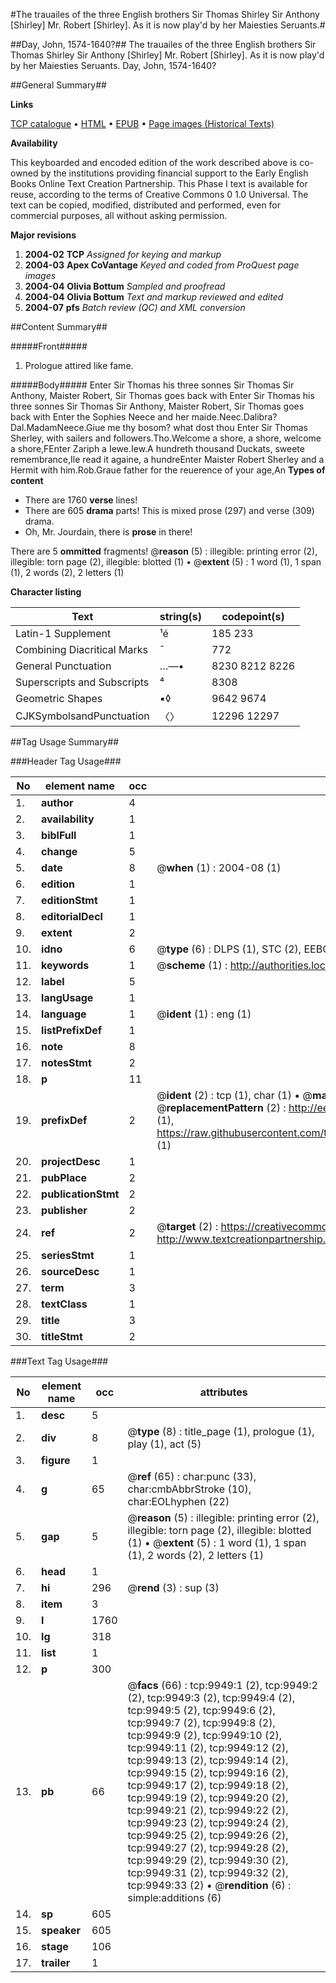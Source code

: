 #The trauailes of the three English brothers Sir Thomas Shirley Sir Anthony [Shirley] Mr. Robert [Shirley]. As it is now play'd by her Maiesties Seruants.#

##Day, John, 1574-1640?##
The trauailes of the three English brothers Sir Thomas Shirley Sir Anthony [Shirley] Mr. Robert [Shirley]. As it is now play'd by her Maiesties Seruants.
Day, John, 1574-1640?

##General Summary##

**Links**

[TCP catalogue](http://www.ota.ox.ac.uk/tcp/)  • 
[HTML](http://tei.it.ox.ac.uk/tcp/Texts-HTML/free/A19/A19978.html)  • 
[EPUB](http://tei.it.ox.ac.uk/tcp/Texts-EPUB/free/A19/A19978.epub) • 
[Page images (Historical Texts)](https://data.historicaltexts.jisc.ac.uk/view?pubId=eebo-99845073e&pageId=eebo-99845073e-9949-1)

**Availability**

This keyboarded and encoded edition of the
	       work described above is co-owned by the institutions
	       providing financial support to the Early English Books
	       Online Text Creation Partnership. This Phase I text is
	       available for reuse, according to the terms of Creative
	       Commons 0 1.0 Universal. The text can be copied,
	       modified, distributed and performed, even for
	       commercial purposes, all without asking permission.

**Major revisions**

1. __2004-02__ __TCP__ *Assigned for keying and markup*
1. __2004-03__ __Apex CoVantage__ *Keyed and coded from ProQuest page images*
1. __2004-04__ __Olivia Bottum__ *Sampled and proofread*
1. __2004-04__ __Olivia Bottum__ *Text and markup reviewed and edited*
1. __2004-07__ __pfs__ *Batch review (QC) and XML conversion*

##Content Summary##

#####Front#####

1. Prologue attired like fame.

#####Body#####
Enter Sir Thomas his three sonnes Sir Thomas Sir Anthony, Maister Robert, Sir Thomas goes back with Enter Sir Thomas his three sonnes Sir Thomas Sir Anthony, Maister Robert, Sir Thomas goes back with Enter the Sophies Neece and her maide.Neec.Dalibra?Dal.MadamNeece.Giue me thy bosom? what dost thou Enter Sir Thomas Sherley, with sailers and followers.Tho.Welcome a shore, a shore, welcome a shore,FEnter Zariph a Iewe.Iew.A hundreth thousand Duckats, sweete remembrance,Ile read it againe, a hundreEnter Maister Robert Sherley and a Hermit with him.Rob.Graue father for the reuerence of your age,An
**Types of content**

  * There are 1760 **verse** lines!
  * There are 605 **drama** parts! This is mixed prose (297) and verse (309) drama.
  * Oh, Mr. Jourdain, there is **prose** in there!

There are 5 **ommitted** fragments! 
 @__reason__ (5) : illegible: printing error (2), illegible: torn page (2), illegible: blotted (1)  •  @__extent__ (5) : 1 word (1), 1 span (1), 2 words (2), 2 letters (1)

**Character listing**


|Text|string(s)|codepoint(s)|
|---|---|---|
|Latin-1 Supplement|¹é|185 233|
|Combining             Diacritical Marks|̄|772|
|General Punctuation|…—•|8230 8212 8226|
|Superscripts             and Subscripts|⁴|8308|
|Geometric Shapes|▪◊|9642 9674|
|CJKSymbolsandPunctuation|〈〉|12296 12297|

##Tag Usage Summary##

###Header Tag Usage###

|No|element name|occ|attributes|
|---|---|---|---|
|1.|__author__|4||
|2.|__availability__|1||
|3.|__biblFull__|1||
|4.|__change__|5||
|5.|__date__|8| @__when__ (1) : 2004-08 (1)|
|6.|__edition__|1||
|7.|__editionStmt__|1||
|8.|__editorialDecl__|1||
|9.|__extent__|2||
|10.|__idno__|6| @__type__ (6) : DLPS (1), STC (2), EEBO-CITATION (1), PROQUEST (1), VID (1)|
|11.|__keywords__|1| @__scheme__ (1) : http://authorities.loc.gov/ (1)|
|12.|__label__|5||
|13.|__langUsage__|1||
|14.|__language__|1| @__ident__ (1) : eng (1)|
|15.|__listPrefixDef__|1||
|16.|__note__|8||
|17.|__notesStmt__|2||
|18.|__p__|11||
|19.|__prefixDef__|2| @__ident__ (2) : tcp (1), char (1)  •  @__matchPattern__ (2) : ([0-9\-]+):([0-9IVX]+) (1), (.+) (1)  •  @__replacementPattern__ (2) : http://eebo.chadwyck.com/downloadtiff?vid=$1&page=$2 (1), https://raw.githubusercontent.com/textcreationpartnership/Texts/master/tcpchars.xml#$1 (1)|
|20.|__projectDesc__|1||
|21.|__pubPlace__|2||
|22.|__publicationStmt__|2||
|23.|__publisher__|2||
|24.|__ref__|2| @__target__ (2) : https://creativecommons.org/publicdomain/zero/1.0/ (1), http://www.textcreationpartnership.org/docs/. (1)|
|25.|__seriesStmt__|1||
|26.|__sourceDesc__|1||
|27.|__term__|3||
|28.|__textClass__|1||
|29.|__title__|3||
|30.|__titleStmt__|2||


###Text Tag Usage###

|No|element name|occ|attributes|
|---|---|---|---|
|1.|__desc__|5||
|2.|__div__|8| @__type__ (8) : title_page (1), prologue (1), play (1), act (5)|
|3.|__figure__|1||
|4.|__g__|65| @__ref__ (65) : char:punc (33), char:cmbAbbrStroke (10), char:EOLhyphen (22)|
|5.|__gap__|5| @__reason__ (5) : illegible: printing error (2), illegible: torn page (2), illegible: blotted (1)  •  @__extent__ (5) : 1 word (1), 1 span (1), 2 words (2), 2 letters (1)|
|6.|__head__|1||
|7.|__hi__|296| @__rend__ (3) : sup (3)|
|8.|__item__|3||
|9.|__l__|1760||
|10.|__lg__|318||
|11.|__list__|1||
|12.|__p__|300||
|13.|__pb__|66| @__facs__ (66) : tcp:9949:1 (2), tcp:9949:2 (2), tcp:9949:3 (2), tcp:9949:4 (2), tcp:9949:5 (2), tcp:9949:6 (2), tcp:9949:7 (2), tcp:9949:8 (2), tcp:9949:9 (2), tcp:9949:10 (2), tcp:9949:11 (2), tcp:9949:12 (2), tcp:9949:13 (2), tcp:9949:14 (2), tcp:9949:15 (2), tcp:9949:16 (2), tcp:9949:17 (2), tcp:9949:18 (2), tcp:9949:19 (2), tcp:9949:20 (2), tcp:9949:21 (2), tcp:9949:22 (2), tcp:9949:23 (2), tcp:9949:24 (2), tcp:9949:25 (2), tcp:9949:26 (2), tcp:9949:27 (2), tcp:9949:28 (2), tcp:9949:29 (2), tcp:9949:30 (2), tcp:9949:31 (2), tcp:9949:32 (2), tcp:9949:33 (2)  •  @__rendition__ (6) : simple:additions (6)|
|14.|__sp__|605||
|15.|__speaker__|605||
|16.|__stage__|106||
|17.|__trailer__|1||
